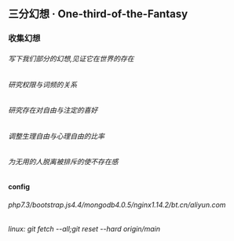 ## 三分幻想 · One-third-of-the-Fantasy

### 收集幻想
###### 写下我们部分的幻想,见证它在世界的存在
###### 研究权限与词频的关系
###### 研究存在对自由与注定的喜好
###### 调整生理自由与心理自由的比率
###### 为无用的人脱离被排斥的使不存在感
#### config
###### php7.3/bootstrap.js4.4/mongodb4.0.5/nginx1.14.2/bt.cn/aliyun.com
###### linux: git fetch --all;git reset --hard origin/main

